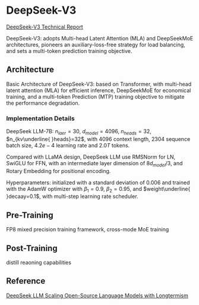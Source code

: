 # DeepSeek-V3
[DeepSeek-V3 Technical Report](https://arxiv.org/pdf/2412.19437)

DeepSeek-V3: adopts Multi-head Latent Attention (MLA) and DeepSeekMoE architectures, pioneers an auxiliary-loss-free strategy for load balancing, and sets a multi-token prediction training objective.

## Architecture
Basic Architecture of DeepSeek-V3: based on Transformer, with multi-head latent attention (MLA) for efficient inference, DeepSeekMoE for economical training, and a multi-token Prediction (MTP) training objective to mitigate the performance degradation.

### Implementation Details
DeepSeek LLM-7B: $n_{laer}=30$, $d_{model}=4096$, $n_{heads}=32$, $n_{kv\underline{ }heads}=32$, with 4096 context length, 2304 sequence batch size, $4.2e-4$ learning rate and $2.0T$ tokens.

Compared with LLaMA design, DeepSeek LLM use RMSNorm for LN, SwiGLU for FFN, with an intermediate layer dimension of $8d_{model}/3$, and Rotary Embedding for positional encoding.

Hyperparameters: initialized with a standard deviation of $0.006$ and trained with the AdamW optimizer with $\beta_1=0.9$, $\beta_2=0.95$, and $weight\underline{ }decaay=0.1$, with multi-step learning rate scheduler.

## Pre-Training
FP8 mixed precision training framework, cross-mode MoE training

## Post-Training
distill reaoning capabilities


## Reference
 
[DeepSeek LLM Scaling Open-Source Language Models with Longtermism](https://arxiv.org/pdf/2401.02954)  


